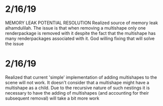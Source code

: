 # 2/16/19

MEMORY LEAK POTENTIAL RESOLUTION
Realized source of memory leak alhamdulilah.
The issue is that when removing a multishape only one renderpackage is removed with it despite the fact that
the multishape has many renderpackages associated with it. God willing fixing that will solve the issue


# 2/16/19
Realized that current 'simple' implementation of adding multishapes to the scene will not work.
It doesn't consider that a multishape might have a multishape as a child. Due to the recursive
nature of such nestings it is necessary to have the adding of multishapes (and accounting for their subsequent
removal) will take a bit more work
